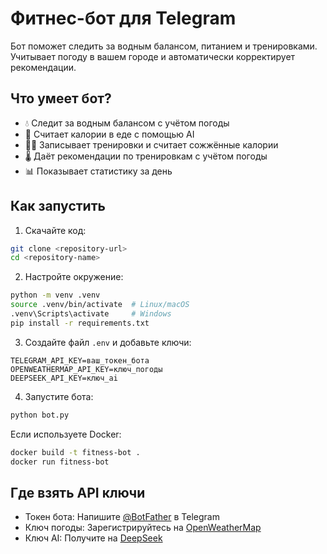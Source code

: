 # Фитнес-бот для Telegram

Бот поможет следить за водным балансом, питанием и тренировками. Учитывает погоду в вашем городе и автоматически корректирует рекомендации.

## Что умеет бот?

- 💧 Следит за водным балансом с учётом погоды
- 🍎 Считает калории в еде с помощью AI
- 🏃‍♂️ Записывает тренировки и считает сожжённые калории
- 🌡 Даёт рекомендации по тренировкам с учётом погоды
- 📊 Показывает статистику за день

## Как запустить

1. Скачайте код:
```bash
git clone <repository-url>
cd <repository-name>
```

2. Настройте окружение:
```bash
python -m venv .venv
source .venv/bin/activate  # Linux/macOS
.venv\Scripts\activate     # Windows
pip install -r requirements.txt
```

3. Создайте файл `.env` и добавьте ключи:
```
TELEGRAM_API_KEY=ваш_токен_бота
OPENWEATHERMAP_API_KEY=ключ_погоды
DEEPSEEK_API_KEY=ключ_ai
```

4. Запустите бота:
```bash
python bot.py
```

Если используете Docker:
```bash
docker build -t fitness-bot .
docker run fitness-bot
```

## Где взять API ключи

- Токен бота: Напишите [@BotFather](https://t.me/BotFather) в Telegram
- Ключ погоды: Зарегистрируйтесь на [OpenWeatherMap](https://openweathermap.org/api)
- Ключ AI: Получите на [DeepSeek](https://platform.deepseek.com) 